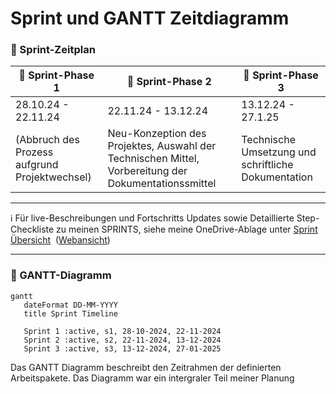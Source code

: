 # Sprint und GANTT Zeitdiagramm
 
 ### :running: Sprint-Zeitplan

| :pushpin: Sprint-Phase 1                      | :pushpin: Sprint-Phase 2                                                                             | :pushpin: Sprint-Phase 3                            |
| --------------------------------------------- | ---------------------------------------------------------------------------------------------------- | --------------------------------------------------- |
| 28.10.24 - 22.11.24                           | 22.11.24 - 13.12.24                                                                                  | 13.12.24 - 27.1.25                                  |
| (Abbruch des Prozess aufgrund Projektwechsel) | Neu-Konzeption des Projektes, Auswahl der Technischen Mittel, Vorbereitung der Dokumentationssmittel | Technische Umsetzung und schriftliche Dokumentation |


-----

:information_source: Für live-Beschreibungen und Fortschritts Updates sowie Detaillierte Step-Checkliste zu meinen SPRINTS, siehe meine OneDrive-Ablage unter [Sprint Übersicht](onenote:https://tbzedu-my.sharepoint.com/personal/lilia_mechani_edu_tbz_ch/Documents/Semesterarbeit_2/Semesterarbeit_2/Neuer%20Abschnitt%201.one#Sprint%20Übersicht&section-id={CE589B69-7EAF-4A1A-875A-8E1A01B2A96B}&page-id={8AF6203E-F087-498B-A29F-B953D48F6FB2}&end)  ([Webansicht](https://tbzedu-my.sharepoint.com/personal/lilia_mechani_edu_tbz_ch/_layouts/OneNote.aspx?id=%2Fpersonal%2Flilia_mechani_edu_tbz_ch%2FDocuments%2FSemesterarbeit_2%2FSemesterarbeit_2&wd=target%28Neuer%20Abschnitt%201.one%7CCE589B69-7EAF-4A1A-875A-8E1A01B2A96B%2FSprint%20%C3%9Cbersicht%7C8AF6203E-F087-498B-A29F-B953D48F6FB2%2F%29))

---
###  :calendar: GANTT-Diagramm

```mermaid
gantt
   dateFormat DD-MM-YYYY
   title Sprint Timeline
   
   Sprint 1 :active, s1, 28-10-2024, 22-11-2024
   Sprint 2 :active, s2, 22-11-2024, 13-12-2024
   Sprint 3 :active, s3, 13-12-2024, 27-01-2025
```

Das GANTT Diagramm beschreibt den Zeitrahmen der definierten Arbeitspakete. Das Diagramm war ein intergraler Teil meiner Planung
